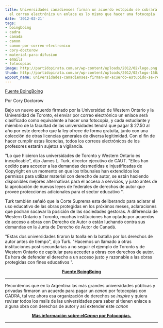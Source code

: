 ```yaml
---
title: Universidades canadienses firman un acuerdo estúpido se cobrará copyright por
  el correo electrónico un enlace es lo mismo que hacer una fotocopia
date: '2012-02-21'
tags:
- boingboing
- cadra
- canada
- canon
- canon-por-correo-electronico
- cory-doctorow
- material-para-difusion
- emails
- fotocopias
image: http://partidopirata.com.ar/wp-content/uploads/2012/02/logo.png
thumb: http://partidopirata.com.ar/wp-content/uploads/2012/02/logo-150x26.png
wppost_name: universidades-canadienses-firman-un-acuerdo-estupido-se-recolectara-copyright-del-correo-electronico-un-enlace-es-lo-mismo-que-hacer-una-fotocopia
---
```


<a href="http://boingboing.net/2012/02/20/canadian-universities-sign-bon.html" target="_blank">Fuente BoingBoing</a>

Por Cory Doctorow

Bajo un nuevo acuerdo firmado por la Universidad de Western Ontario y la Universidad de Toronto, el enviar por correo electrónico un enlace será clasificado como equivalente a hacer una fotocopia, y cada estudiante y miembro de la facultad de las universidades tendrá que pagar $ 27.50 al año por este derecho que la ley ofrece de forma gratuita, junto con una colección de otras licencias generales de diversa legitimidad. Con el fin de hacer cumplir estas licencias, todos los correos electrónicos de los profesores estarán sujetos a vigilancia.

"Lo que hicieron las universidades de Toronto y Western Ontario es inexplicable", dijo James L. Turk, director ejecutivo de CAUT. "Ellos han cedido para acceder a las demandas desmedidas e injustificadas de Copyright en un momento en que los tribunales han extendidos los permisos para utilizar material con derecho de autor, se están haciendo disponibles mejores alternativas para el acceso a servicios, y justo antes de la aprobación de nuevas leyes de federales de derechos de autor que provee protecciones adicionales para el sector educativo ".

Turk también señaló que la Corte Suprema esta deliberando para aclarar el uso educativo de las obras protegidas en los próximos meses, aclaraciones que podrían socavar la posición de las sociedades gestoras. A diferencia de Western Ontario y Toronto, muchas instituciones han optado por acuerdos de acceso a obras con Derecho de Autor o están luchando contra sus demandas en la Junta de Derecho de Autor de Canadá.

"Estas dos universidades tiraron la toalla en la batalla por los derechos de autor antes de tiempo", dijo Turk. "Hacemos un llamado a otras instituciones post-secundarias a no seguir el ejemplo de Toronto y de Western Ontario de capitular para acceder a obras con derechos de autor. Es hora de defender el derecho a un acceso justo y razonable a las obras protegidas con fines educativos ".
<p style="text-align: center;"><strong><a href="http://boingboing.net/2012/02/20/canadian-universities-sign-bon.html" target="_blank">Fuente BoingBoing</a></strong></p>


<hr />

Recordemos que en la Argentina las más grandes universidades públicas y privadas firmaron un acuerdo para pagar un <em>canon</em> por fotocopias con CADRA, tal vez ahora esa organización de derechos se <em>inspire</em> y quiera revisar todos los mails de las universidades para saber si tienen enlace a alguna obra con derechos de autor y así extender este <em>canon</em>
<p style="text-align: center;"><strong><a href="http://partidopirata.com.ar/2382/contra-la-extorsion-del-canon-por-fotocopias-en-la-uba">Más información sobre el<em>Canon</em> por Fotocopias.</a></strong></p>


<hr />
